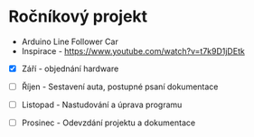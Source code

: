  # Ročníkový projekt
 - Arduino Line Follower Car
 - Inspirace - https://www.youtube.com/watch?v=t7k9D1jDEtk 
 - [x] Září - objednání hardware
 
 - [ ] Říjen - Sestavení auta, postupné psaní dokumentace
 
 - [ ] Listopad - Nastudování a úprava programu 
 
 - [ ] Prosinec - Odevzdání projektu a dokumentace
